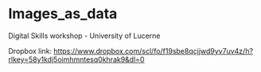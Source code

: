 # Images_as_data
Digital Skills workshop - University of Lucerne

Dropbox link: https://www.dropbox.com/scl/fo/f19sbe8qcjjwd9yv7uv4z/h?rlkey=58y1kdj5oimhmntesq0khrak9&dl=0
